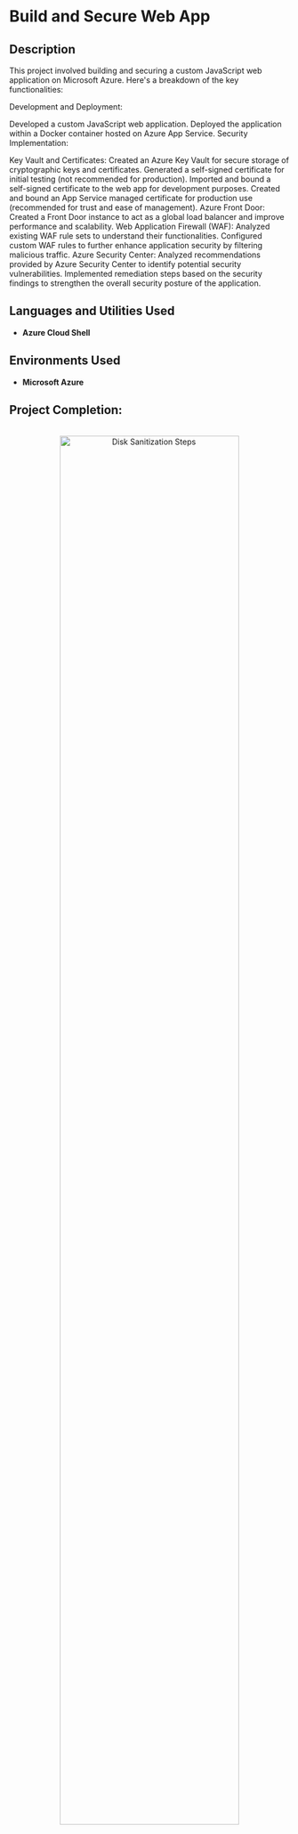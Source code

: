
<h1>Build and Secure Web App</h1>

<h2>Description</h2>
This project involved building and securing a custom JavaScript web application on Microsoft Azure. Here's a breakdown of the key functionalities:

Development and Deployment:

Developed a custom JavaScript web application.
Deployed the application within a Docker container hosted on Azure App Service.
Security Implementation:

Key Vault and Certificates:
Created an Azure Key Vault for secure storage of cryptographic keys and certificates.
Generated a self-signed certificate for initial testing (not recommended for production).
Imported and bound a self-signed certificate to the web app for development purposes.
Created and bound an App Service managed certificate for production use (recommended for trust and ease of management).
Azure Front Door:
Created a Front Door instance to act as a global load balancer and improve performance and scalability.
Web Application Firewall (WAF):
Analyzed existing WAF rule sets to understand their functionalities.
Configured custom WAF rules to further enhance application security by filtering malicious traffic.
Azure Security Center:
Analyzed recommendations provided by Azure Security Center to identify potential security vulnerabilities.
Implemented remediation steps based on the security findings to strengthen the overall security posture of the application.<br />


<h2>Languages and Utilities Used</h2>

- <b>Azure Cloud Shell</b> 


<h2>Environments Used </h2>

- <b>Microsoft Azure</b> 

<h2>Project Completion:</h2>

<p align="center">
 <br/>
<img src="https://imgur.com/hF2yaQq.png" height="80%" width="80%" alt="Disk Sanitization Steps"/>
<br />
<br />
<br/>
<img src="https://imgur.com/0tc3xsV.png" height="80%" width="80%" alt="Disk Sanitization Steps"/>
<br />
<br />
<br/>
<img src="https://imgur.com/xphd71h.png" height="80%" width="80%" alt="Disk Sanitization Steps"/>
<br />
<br />


<!--
 ```diff
- text in red
+ text in green
! text in orange
# text in gray
@@ text in purple (and bold)@@
```
--!>
